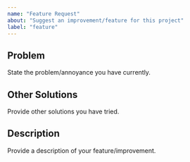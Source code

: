 ```yaml
---
name: "Feature Request"
about: "Suggest an improvement/feature for this project"
label: "feature"
---
```


<!--
SPDX-FileCopyrightText: 2023-2024 Jason Pena <jasonpena@awkless.com>
SPDX-License-Identifier: MIT
-->

## Problem

State the problem/annoyance you have currently.

## Other Solutions

Provide other solutions you have tried.

## Description

Provide a description of your feature/improvement.
